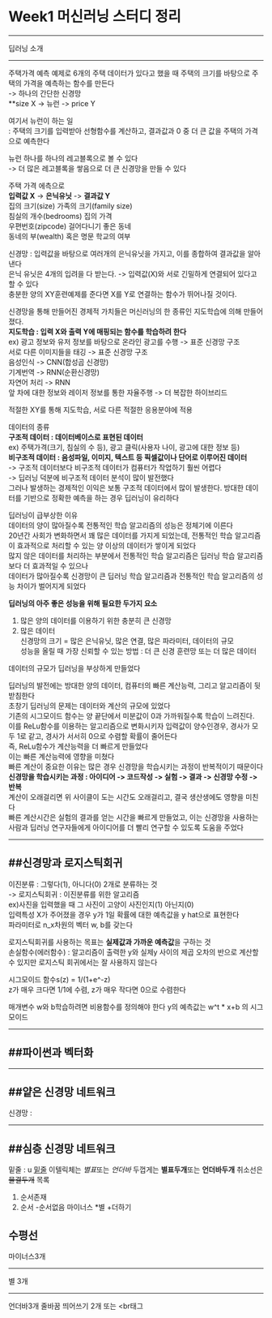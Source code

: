 # Week1 머신러닝 스터디 정리
***
딥러닝 소개
***

주택가격 예측 예제로 6개의 주택 데이터가 있다고 했을 때 주택의 크기를 바탕으로 주택의 가격을 예측하는 함수를 만든다  
-> 하나의 간단한 신경망  
**size X -> 뉴런 -> price Y  
  
여기서 뉴런이 하는 일  
: 주택의 크기를 입력받아 선형함수를 계산하고, 결과값과 0 중 더 큰 값을 주택의 가격으로 예측한다  
  
뉴런 하나를 하나의 레고블록으로 볼 수 있다  
-> 더 많은 레고블록을 쌓음으로 더 큰 신경망을 만들 수 있다  
  
주택 가격 에측으로   
**입력값 X**              ->         **은닉유닛**        ->           **결과값 Y**  
집의 크기(size)                   가족의 크기(family size)    
침실의 개수(bedrooms)                                              집의 가격  
우편번호(zipcode)                 걸어다니기 좋은 동네  
동네의 부(wealth)                 혹은 명문 학교의 여부      

신경망 : 입력값을 바탕으로 여러개의 은닉유닛을 가지고, 이를 종합하여 결과값을 알아낸다  
         은닉 유닛은 4개의 입려을 다 받는다. -> 입력값(X)와 서로 긴밀하게 연결되어 있다고 할 수 있다  
         충분한 양의 XY훈련예제를 준다면 X를 Y로 연결하는 함수가 뛰어나질 것이다.  
   
신경망을 통해 만들어진 경제적 가치들은 머신러닝의 한 종류인 지도학습에 의해 만들어졌다.  
**지도학습 : 입력 X와 출력 Y에 매핑되는 함수를 학습하려 한다**  
ex) 광고 정보와 유저 정보를 바탕으로 온라인 광고를 수행       ->      표준 신경망 구조  
    서로 다른 이미지들을 태깅                                ->      표준 신경망 구조  
    음성인식                                                 ->      CNN(합성곱 신경망)  
    기계번역                                                 ->      RNN(순환신경망)  
    자연어 처리                                              ->      RNN  
    앞 차에 대한 정보와 레이저 정보를 통한 자율주행           ->      더 복잡한 하이브리드  
     
적절한 XY를 통해 지도학습, 서로 다른 적절한 응용분야에 적용  
  
  
데이터의 종류   
**구조적 데이터 : 데이터베이스로 표현된 데이터**  
                    ex) 주택가격(크기, 침실의 수 등), 광고 클릭(사용자 나이, 광고에 대한 정보 등)  
**비구조적 데이터 : 음성파일, 이미지, 텍스트 등 픽셀값이나 단어로 이루어진 데이터**  
-> 구조적 데이터보다 비구조적 데이터가 컴퓨터가 작업하기 훨씬 어렵다  
-> 딥러닝 덕분에 비구조적 데이터 분석이 많이 발전했다  
그러나 발생하는 경제적인 이익은 보통 구조적 데이터에서 많이 발생한다. 방대한 데이터를 기반으로 정확한 예측을 하는 경우 딥러닝이 유리하다  
  
딥러닝이 급부상한 이유  
  데이터의 양이 많아질수록 전통적인 학습 알고리즘의 성능은 정체기에 이른다  
  20년간 사회가 변화하면서 꽤 많은 데이터를 가지게 되었는데, 전통적인 학습 알고리즘이 효과적으로 처리할 수 있는 양 이상의 데이터가 쌓이게 되었다  
  많지 않은 데이터를 처리하는 부분에서 전통적인 학습 알고리즘은 딥러닝 학습 알고리즘보다 더 효과적일 수 있으나  
  데이터가 많아질수록 신경망이 큰 딥러닝 학습 알고리즘과 전통적인 학습 알고리즘의 성능 차이가 벌어지게 되었다  
    
**딥러닝의 아주 좋은 성능을 위해 필요한 두가지 요소**  
1. 많은 양의 데이터를 이용하기 위한 충분히 큰 신경망  
2. 많은 데이터  
신경망의 크기 = 많은 은닉유닛, 많은 연결, 많은 파라미터, 데이터의 규모   
성능을 올릴 때 가장 신뢰할 수 있는 방법 : 더 큰 신경 훈련망 또는 더 많은 데이터  
  
데이터의 규모가 딥러닝을 부상하게 만들었다  
  
딥러닝의 발전에는 방대한 양의 데이터, 컴퓨터의 빠른 계산능력, 그리고 알고리즘이 뒷받침한다  
초창기 딥러닝의 문제는 데이터와 계산의 규모에 있었다  
  기존의 시그모이드 함수는 양 끝단에서 미분값이 0과 가까워질수록 학습이 느려진다.  
  이를 ReLu함수를 이용하는 알고리즘으로 변화시키자 입력값이 양수인경우, 경사가 모두 1로 같고, 경사가 서서히 0으로 수렴할 확률이 줄어든다  
  즉, ReLu함수가 계산능력을 더 빠르게 만들었다  
  이는 빠른 계산능력에 영향을 미쳤다  
  빠른 계산이 중요한 이유는 많은 경우 신경망을 학습시키는 과정이 반복적이기 때문이다  
  **신경망을 학습시키는 과정 : 아이디어 -> 코드작성 -> 실험 -> 결과 -> 신경망 수정 -> 반복**  
  계산이 오래걸리면 위 사이클이 도는 시간도 오래걸리고, 결국 생산생에도 영향을 미친다  
  빠른 계산시간은 실험의 결과를 얻는 시간을 빠르게 만들었고, 이는 신경망을 사용하는 사람과 딥러닝 연구자들에게 아이디어를 더 빨리 연구할 수 있도록 도움을 주었다  
  
---   
##신경망과 로지스틱회귀
---

이진분류 : 그렇다(1), 아니다(0) 2개로 분류하는 것  
-> 로지스틱회귀 : 이진분류를 위한 알고리즘  
ex)사진을 입력했을 때 그 사진이 고양이 사진인지(1) 아닌지(0)  
입력특성 X가 주어졌을 경우 y가 1일 확률에 대한 예측값을 y hat으로 표현한다  
파라미터로 n_x차원의 벡터 w, b를 갖는다  

로지스틱회귀를 사용하는 목표는 **실제값과 가까운 예측값**을 구하는 것  
손실함수(에러함수) : 알고리즘이 출력한 y와 실제y 사이의 제곱 오차의 반으로 계산할 수 있지만 로지스틱 회귀에서는 잘 사용하지 않는다

  
시그모이드 함수s(z) = 1/(1+e^-z)  
z가 매우 크다면 1/1에 수렴, z가 매우 작다면 0으로 수렴한다  
  
매개변수 w와 b학습하려면 비용함수를 정의해야 한다
y의 예측값는 w^t * x+b 의 시그모이드



---
##파이썬과 벡터화
---


---
##얕은 신경망 네트워크
---
신경망 : 


---
##심층 신경망 네트워크
---




밑줄 : u <u>밑줄</u>
이텔릭체는 *별표*또는 _언더바_
두껍게는 **별표두개**또는 __언더바두개__
취소선은 ~~물결두개~~
목록
1. 순서존재
2. 순서
  -순서없음 마이너스
  *별
  +더하기
  
수평선 
---
마이너스3개
***
별 3개
___
언더바3개
줄바꿈 띄어쓰기 2개 또는 <br태그
